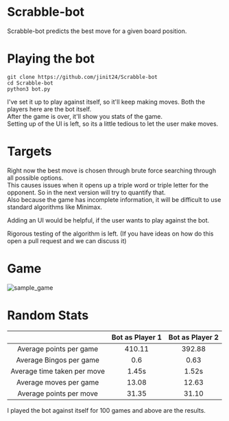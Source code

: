 # Scrabble-bot
Scrabble-bot predicts the best move for a given board position. 

# Playing the bot
```
git clone https://github.com/jinit24/Scrabble-bot
cd Scrabble-bot
python3 bot.py
````
I've set it up to play against itself, so it'll keep making moves. Both the players here are the bot itself.   
After the game is over, it'll show you stats of the game.  
Setting up of the UI is left, so its a little tedious to let the user make moves.

# Targets
Right now the best move is chosen through brute force searching through all possible options.   
This causes issues when it opens up a triple word or triple letter for the opponent. So in the next version will try to quantify that.  
Also because the game has incomplete information, it will be difficult to use standard algorithms like Minimax.  
 
Adding an UI would be helpful, if the user wants to play against the bot.

Rigorous testing of the algorithm is left. (If you have ideas on how do this open a pull request and we can discuss it)


# Game 
![sample_game](https://user-images.githubusercontent.com/45783917/116738002-83f47700-aa0f-11eb-9a29-e02a8e5f8b96.png)


# Random Stats 

|         |Bot as Player 1  | Bot as Player 2  |
| :-----: | :-: | :-: |
|Average points per game | 410.11 | 392.88 |
|Average Bingos per game | 0.6 | 0.63 |
|Average time taken per move | 1.45s | 1.52s |
|Average moves per game |  13.08 | 12.63|
|Average points per move | 31.35 | 31.10 |

I played the bot against itself for 100 games and above are the results.
